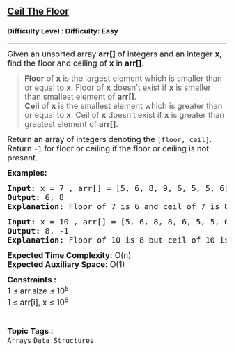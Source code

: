 <h2><a href="https://www.geeksforgeeks.org/problems/ceil-the-floor2802/1?page=1&category=Arrays,Strings,CPP&difficulty=Easy,Medium&status=unsolved&sortBy=submissions">Ceil The Floor</a></h2><h3>Difficulty Level : Difficulty: Easy</h3><hr><div class="problems_problem_content__Xm_eO"><p style="text-align: left;"><span style="font-size: 18px;">Given an unsorted array <strong>arr[]</strong> of integers and an integer <strong>x</strong>, find the floor and ceiling of <strong>x</strong> in <strong>arr[]</strong>.</span></p>
<blockquote>
<p><span style="font-size: 18px;"><strong>Floor</strong>&nbsp;of <strong>x</strong> is the largest element which is smaller than or equal to <strong>x</strong>. Floor of <strong>x</strong>&nbsp;doesn’t exist if <strong>x</strong> is smaller than smallest element of <strong>arr[]</strong>.<br></span><span style="font-size: 18px;"><strong>Ceil</strong>&nbsp;of <strong>x</strong>&nbsp;is the smallest element which is greater than or equal to <strong>x</strong>. Ceil of <strong>x</strong>&nbsp;doesn’t exist if <strong>x</strong> is greater than greatest element of <strong>arr[]</strong>.</span></p>
</blockquote>
<p><span style="font-size: 18px;">Return an array of integers denoting the <code>[floor, ceil]</code>. Return <code>-1</code> for floor or ceiling if the floor or ceiling is not present.</span></p>
<p><span style="font-size: 18px;"><strong>Examples:</strong></span></p>
<pre><span style="font-size: 18px;"><strong>Input: </strong>x = 7 , arr[] = [5, 6, 8, 9, 6, 5, 5, 6]
<strong>Output:</strong> 6, 8
<strong>Explanation: </strong>Floor of 7 is 6 and ceil of 7 is 8.
</span></pre>
<pre><span style="font-size: 18px;"><strong>Input: </strong>x = 10 , arr[] = [5, 6, 8, 8, 6, 5, 5, 6]
<strong>Output:</strong> 8, -1
<strong>Explanation: </strong>Floor of 10 is 8 but ceil of 10 is not possible.
</span></pre>
<p><span style="font-size: 18px;"><strong>Expected Time Complexity:</strong> O(n)<br><strong>Expected Auxiliary Space:</strong>&nbsp;O(1)</span></p>
<p><span style="font-size: 18px;"><strong>Constraints :</strong><br>1 ≤ arr.size ≤ 10<sup>5</sup><br>1 ≤ arr[i], x ≤ 10<sup>6</sup></span></p></div><br><p><span style=font-size:18px><strong>Topic Tags : </strong><br><code>Arrays</code>&nbsp;<code>Data Structures</code>&nbsp;